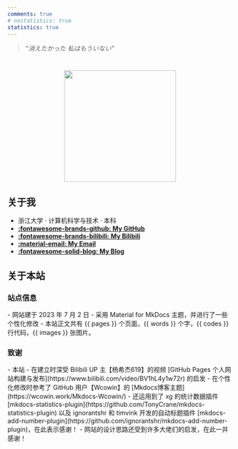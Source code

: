 ```yaml
---
comments: true
# nostatistics: true
statistics: true
---
```


> *“消えたかった 私はもういない”*

<h1></h1>

<div align="center">
  <img src="../assets/images/icon-boy-circle-transparent.png" width=250>
</div>

<h2>关于我</h2>

- 浙江大学 · 计算机科学与技术 · 本科
- **[:fontawesome-brands-github: My GitHub](https://github.com/fanovian)**
- **[:fontawesome-brands-bilibili: My Bilibili](https://space.bilibili.com/85414704)**
- **[:material-email: My Email](mailto:<fanovian@outlook.com>)**
- **[:fontawesome-solid-blog: My Blog](https://blog.fanovian.cc/)**

<h2>关于本站</h2>

<h3>站点信息</h3>
- 网站建于 2023 年 7 月 2 日
- 采用 Material for MkDocs 主题，并进行了一些个性化修改
- 本站正文共有 {{ pages }} 个页面，{{ words }} 个字，{{ codes }} 行代码，{{ images }} 张图片。


<h3>致谢</h3>
- 本站
    - 在建立时深受 Bilibili UP 主【杨希杰619】的视频 [GitHub Pages 个人网站构建与发布](https://www.bilibili.com/video/BV1hL4y1w72r) 的启发
    - 在个性化修改时参考了 GitHub 用户【Wcowin】的 [Mkdocs博客主题](https://wcowin.work/Mkdocs-Wcowin/)
    - 还运用到了 xg 的统计数据插件 [mkdocs-statistics-plugin](https://github.com/TonyCrane/mkdocs-statistics-plugin) 以及 ignorantshr 和 timvink 开发的自动标题插件 [mkdocs-add-number-plugin](https://github.com/ignorantshr/mkdocs-add-number-plugin)，在此表示感谢！
- 网站的设计思路还受到许多大佬们的启发，在此一并感谢！